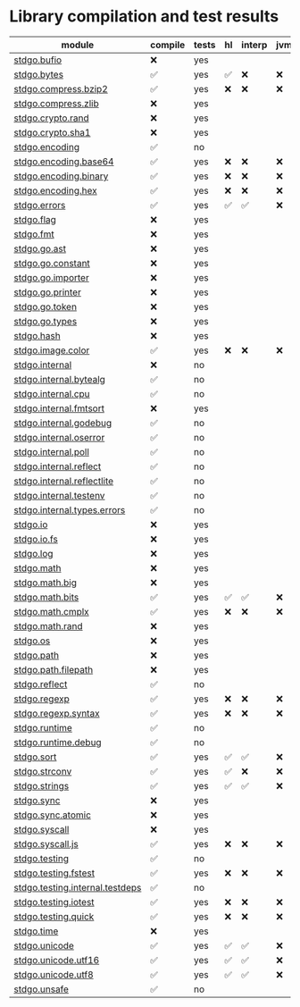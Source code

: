 # Library compilation and test results


| module | compile | tests | hl | interp | jvm |
| --- | --- | --- |  --- | --- | --- |
| [stdgo.bufio](./bufio/README.md) | ❌ | yes |  |  |  |
| [stdgo.bytes](./bytes/README.md) | ✅ | yes | ✅ | ❌ | ❌ |
| [stdgo.compress.bzip2](./compress/bzip2/README.md) | ✅ | yes | ❌ | ❌ | ❌ |
| [stdgo.compress.zlib](./compress/zlib/README.md) | ❌ | yes |  |  |  |
| [stdgo.crypto.rand](./crypto/rand/README.md) | ❌ | yes |  |  |  |
| [stdgo.crypto.sha1](./crypto/sha1/README.md) | ❌ | yes |  |  |  |
| [stdgo.encoding](./encoding/README.md) | ✅ | no |  |  |  |
| [stdgo.encoding.base64](./encoding/base64/README.md) | ✅ | yes | ❌ | ❌ | ❌ |
| [stdgo.encoding.binary](./encoding/binary/README.md) | ✅ | yes | ❌ | ❌ | ❌ |
| [stdgo.encoding.hex](./encoding/hex/README.md) | ✅ | yes | ❌ | ❌ | ❌ |
| [stdgo.errors](./errors/README.md) | ✅ | yes | ✅ | ✅ | ❌ |
| [stdgo.flag](./flag/README.md) | ❌ | yes |  |  |  |
| [stdgo.fmt](./fmt/README.md) | ❌ | yes |  |  |  |
| [stdgo.go.ast](./go/ast/README.md) | ❌ | yes |  |  |  |
| [stdgo.go.constant](./go/constant/README.md) | ❌ | yes |  |  |  |
| [stdgo.go.importer](./go/importer/README.md) | ❌ | yes |  |  |  |
| [stdgo.go.printer](./go/printer/README.md) | ❌ | yes |  |  |  |
| [stdgo.go.token](./go/token/README.md) | ❌ | yes |  |  |  |
| [stdgo.go.types](./go/types/README.md) | ❌ | yes |  |  |  |
| [stdgo.hash](./hash/README.md) | ❌ | yes |  |  |  |
| [stdgo.image.color](./image/color/README.md) | ✅ | yes | ❌ | ❌ | ❌ |
| [stdgo.internal](./internal/README.md) | ❌ | no |  |  |  |
| [stdgo.internal.bytealg](./internal/bytealg/README.md) | ✅ | no |  |  |  |
| [stdgo.internal.cpu](./internal/cpu/README.md) | ✅ | no |  |  |  |
| [stdgo.internal.fmtsort](./internal/fmtsort/README.md) | ❌ | yes |  |  |  |
| [stdgo.internal.godebug](./internal/godebug/README.md) | ✅ | no |  |  |  |
| [stdgo.internal.oserror](./internal/oserror/README.md) | ✅ | no |  |  |  |
| [stdgo.internal.poll](./internal/poll/README.md) | ✅ | no |  |  |  |
| [stdgo.internal.reflect](./internal/reflect/README.md) | ✅ | no |  |  |  |
| [stdgo.internal.reflectlite](./internal/reflectlite/README.md) | ✅ | no |  |  |  |
| [stdgo.internal.testenv](./internal/testenv/README.md) | ✅ | no |  |  |  |
| [stdgo.internal.types.errors](./internal/types/errors/README.md) | ✅ | no |  |  |  |
| [stdgo.io](./io/README.md) | ❌ | yes |  |  |  |
| [stdgo.io.fs](./io/fs/README.md) | ❌ | yes |  |  |  |
| [stdgo.log](./log/README.md) | ❌ | yes |  |  |  |
| [stdgo.math](./math/README.md) | ❌ | yes |  |  |  |
| [stdgo.math.big](./math/big/README.md) | ❌ | yes |  |  |  |
| [stdgo.math.bits](./math/bits/README.md) | ✅ | yes | ✅ | ✅ | ❌ |
| [stdgo.math.cmplx](./math/cmplx/README.md) | ✅ | yes | ❌ | ❌ | ❌ |
| [stdgo.math.rand](./math/rand/README.md) | ❌ | yes |  |  |  |
| [stdgo.os](./os/README.md) | ❌ | yes |  |  |  |
| [stdgo.path](./path/README.md) | ❌ | yes |  |  |  |
| [stdgo.path.filepath](./path/filepath/README.md) | ❌ | yes |  |  |  |
| [stdgo.reflect](./reflect/README.md) | ✅ | no |  |  |  |
| [stdgo.regexp](./regexp/README.md) | ✅ | yes | ❌ | ❌ | ❌ |
| [stdgo.regexp.syntax](./regexp/syntax/README.md) | ✅ | yes | ❌ | ❌ | ❌ |
| [stdgo.runtime](./runtime/README.md) | ✅ | no |  |  |  |
| [stdgo.runtime.debug](./runtime/debug/README.md) | ✅ | no |  |  |  |
| [stdgo.sort](./sort/README.md) | ✅ | yes | ✅ | ✅ | ❌ |
| [stdgo.strconv](./strconv/README.md) | ✅ | yes | ✅ | ❌ | ❌ |
| [stdgo.strings](./strings/README.md) | ✅ | yes | ✅ | ✅ | ❌ |
| [stdgo.sync](./sync/README.md) | ❌ | yes |  |  |  |
| [stdgo.sync.atomic](./sync/atomic/README.md) | ❌ | yes |  |  |  |
| [stdgo.syscall](./syscall/README.md) | ❌ | yes |  |  |  |
| [stdgo.syscall.js](./syscall/js/README.md) | ✅ | yes | ❌ | ❌ | ❌ |
| [stdgo.testing](./testing/README.md) | ✅ | no |  |  |  |
| [stdgo.testing.fstest](./testing/fstest/README.md) | ✅ | yes | ❌ | ❌ | ❌ |
| [stdgo.testing.internal.testdeps](./testing/internal/testdeps/README.md) | ✅ | no |  |  |  |
| [stdgo.testing.iotest](./testing/iotest/README.md) | ✅ | yes | ❌ | ❌ | ❌ |
| [stdgo.testing.quick](./testing/quick/README.md) | ✅ | yes | ❌ | ❌ | ❌ |
| [stdgo.time](./time/README.md) | ❌ | yes |  |  |  |
| [stdgo.unicode](./unicode/README.md) | ✅ | yes | ✅ | ✅ | ❌ |
| [stdgo.unicode.utf16](./unicode/utf16/README.md) | ✅ | yes | ✅ | ✅ | ❌ |
| [stdgo.unicode.utf8](./unicode/utf8/README.md) | ✅ | yes | ✅ | ✅ | ❌ |
| [stdgo.unsafe](./unsafe/README.md) | ✅ | no |  |  |  |

